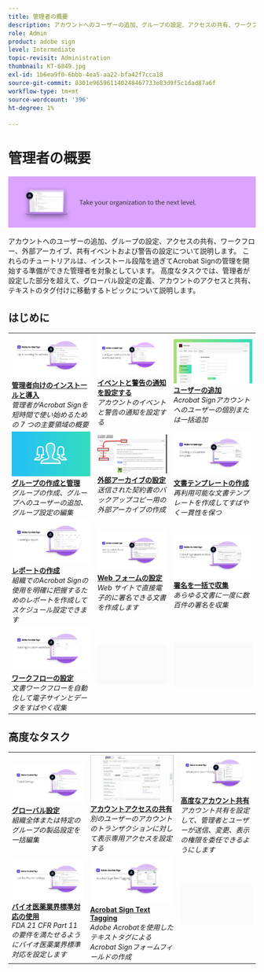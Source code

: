 ```yaml
---
title: 管理者の概要
description: アカウントへのユーザーの追加、グループの設定、アクセスの共有、ワークフロー、外部アーカイブ、共有イベントおよび警告の設定の基礎について説明します
role: Admin
product: adobe sign
level: Intermediate
topic-revisit: Administration
thumbnail: KT-6849.jpg
exl-id: 1b6ea9f0-6bbb-4ea5-aa22-bfa42f7cca18
source-git-commit: 8301e965961140248467733e83d9f5c1dad87a6f
workflow-type: tm+mt
source-wordcount: '396'
ht-degree: 1%

---
```


# 管理者の概要

![Sign 管理者イメージ](../assets/Hero-Admin.png)

アカウントへのユーザーの追加、グループの設定、アクセスの共有、ワークフロー、外部アーカイブ、共有イベントおよび警告の設定について説明します。 これらのチュートリアルは、インストール段階を過ぎてAcrobat Signの管理を開始する準備ができた管理者を対象としています。 高度なタスクでは、管理者が設定した部分を超えて、グローバル設定の定義、アカウントのアクセスと共有、テキストのタグ付けに移動するトピックについて説明します。

## はじめに

<table style="table-layout:fixed">
<tr>
  <td>
    <a href="up-and-running-admin.md">
      <img alt="管理者向けのインストールと導入" src="../assets/Up-Running.png" />
    </a>
    <div>
    <a href="up-and-running-admin.md"><strong>管理者向けのインストールと導入</strong></a>
    </div>
    <em>管理者がAcrobat Signを短時間で使い始めるための 7 つの主要領域の概要</em>
    <br>
  </td>
  <td>
    <a href="set-up-shared-events-and-alert.md">
      <img alt="共有イベントと警告の設定" src="../assets/Notifications_1280.png" />
    </a>
    <div>
    <a href="set-up-shared-events-and-alert.md"><strong>イベントと警告の通知を設定する</strong></a>
    </div>
    <em>アカウントのイベントと警告の通知を設定する</em>
    <br>
  </td>
  <td>
    <a href="add-users-to-your-account.md">
      <img alt="ユーザーの追加" src="../assets/Adding-Users.png" />
    </a>
    <div>
    <a href="add-users-to-your-account.md"><strong>ユーザーの追加</strong></a>
    </div>
    <em>Acrobat Signアカウントへのユーザーの個別または一括追加</em>
    <br>
  </td>
</tr>
<tr>
  <td>
    <a href="create-and-manage-groups.md">
      <img alt="グループの作成と管理" src="../assets/Creating-Groups.png" />
    </a>
    <div>
    <a href="create-and-manage-groups.md"><strong>グループの作成と管理</strong></a>
    </div>
    <em>グループの作成、グループへのユーザーの追加、グループ設定の編集</em>
    <br>
  </td>
  <td>
    <a href="set-up-your-external-archive.md">
      <img alt="外部アーカイブの設定" src="../assets/ExternalArchive.png" />
    </a>
    <div>
    <a href="set-up-your-external-archive.md"><strong>外部アーカイブの設定</strong></a>
    </div>
    <em>送信された契約書のバックアップコピー用の外部アーカイブの作成</em>
    <br>
  </td>
  <td>
    <a href="../sign-advanced-users/create-a-template.md">
      <img alt="文書テンプレートの作成" src="../assets/Template.png" />
    </a>
    <div>
    <a href="../sign-advanced-users/create-a-template.md"><strong>文書テンプレートの作成</strong></a>
    </div>
    <em>再利用可能な文書テンプレートを作成してすばやく一貫性を保つ</em>
    <br>
  </td>
</tr>
<tr>
  <td>
    <a href="create-a-report.md">
      <img alt="レポートの作成" src="../assets/Report.png" />
    </a>
    <div>
    <a href="create-a-report.md"><strong>レポートの作成</strong></a>
    </div>
    <em>組織でのAcrobat Signの使用を明確に把握するためのレポートを作成してスケジュール設定できます</em>
    <br>
  </td>
  <td>
    <a href="../sign-advanced-users/webform.md">
      <img alt="Web フォームの設定" src="../assets/Webform.png" />
    </a>
    <div>
    <a href="../sign-advanced-users/webform.md"><strong>Web フォームの設定</strong></a>
    </div>
    <em>Web サイトで直接電子的に署名できる文書を作成します</em>
    <br>
  </td>
  <td>
    <a href="../sign-advanced-users/megasign.md">
      <img alt="署名を一括で収集" src="../assets/Megasign.png" />
    </a>
    <div>
    <a href="../sign-advanced-users/megasign.md"><strong>署名を一括で収集</strong></a>
    </div>
    <em>あらゆる文書に一度に数百件の署名を収集</em>
    <br>
  </td>
</tr>
<tr>
  <td>
    <a href="building-a-custom-workflow.md">
      <img alt="ワークフローの設定" src="../assets/BuildingWorkflow.png" />
    </a>
    <div>
    <a href="building-a-custom-workflow.md"><strong>ワークフローの設定</strong></a>
    </div>
    <em>文書ワークフローを自動化して電子サインとデータをすばやく収集</em>
    <br>
  </td>
  <td>
    <img alt="スペーサー" src="../assets/Grayspacer.png" />
    <div>
    <br>
  </td>
  <td>
    <img alt="スペーサー" src="../assets/Grayspacer.png" />
    <div>
    <br>
  </td>
</tr>
</table>

## 高度なタスク

<table style="table-layout:fixed">
<tr>
  <td>
    <a href="learn-about-global-settings.md">
      <img alt="グローバル設定" src="../assets/GlobalSettings_1280.png">
    </a>
    <div>
    <a href="learn-about-global-settings.md"><strong>グローバル設定</strong></a>
    </div>
    <em>組織全体または特定のグループの製品設定を一括編集</em>
    <br>
  </td>
  <td>
    <a href="share-account-access.md">
      <img alt="アカウントアクセスの共有" src="../assets/SharingAccess.png" />
    </a>  
    <div>
    <a href="share-account-access.md"><strong>アカウントアクセスの共有</strong></a>
    </div>
    <em>別のユーザーのアカウントのトランザクションに対して表示専用アクセスを設定する</em>
    <br>
  </td>
  <td>
    <a href="advanced-account-sharing.md">
      <img alt="高度なアカウント共有" src="../assets/AdvancedSharing_1280.png" />
    </a>
    <div>
    <a href="advanced-account-sharing.md"><strong>高度なアカウント共有</strong></a>
    </div>
    <em>アカウント共有を設定して、管理者とユーザーが送信、変更、表示の権限を委任できるようにします</em>
    <br>
  </td>
</tr>
<tr>
  <td>
    <a href="use-bio-pharma-settings.md">
      <img alt="バイオ医薬業界標準対応の使用" src="../assets/Bio_1280.png" />
    </a>
    <div>
    <a href="use-bio-pharma-settings.md"><strong>バイオ医薬業界標準対応の使用</strong></a>
    </div>
    <em>FDA 21 CFR Part 11 の要件を満たせるようにバイオ医薬業界標準対応を設定します</em>
    <br>
  </td> 
  <td>
     <a href="../sign-advanced-users/adobe-sign-text-tagging.md">
      <img alt="Acrobat Sign Text Tagging" src="../assets/Text-Tagging.png" />
    </a>
    <div>
    <a href="../sign-advanced-users/adobe-sign-text-tagging.md"><strong>Acrobat Sign Text Tagging</strong></a>
    <div>
    <em>Adobe Acrobatを使用したテキストタグによるAcrobat Signフォームフィールドの作成</em>
    <br>
  </td>
  <td>
    <img alt="スペーサー" src="../assets/Grayspacer.png" />
    <div>
    <br>
  </td>
</tr>
</table>
